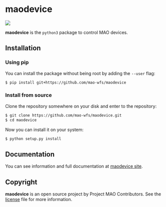 # maodevice

[![](https://img.shields.io/badge/python-3.6%2C%203.7-blue.svg)]()

**maodevice** is the `python3` package to control MAO devices.


## Installation
### Using pip
You can install the package without being root by adding the `--user` flag:

```sh
$ pip install git+https://github.com/mao-wfs/maodevice
```

### Install from source
Clone the repository somewhere on your disk and enter to the repository:

```sh
$ git clone https://github.com/mao-wfs/maodevice.git
$ cd maodevice
```

Now you can install it on your system:

```sh
$ python setup.py install
```

## Documentation
You can see information and full documentation at [maodevice site](https://mao-wfs.github.io/maodevice).


## Copyright
**maodevice** is an open source project by Project MAO Contributors. See the [license](https://github.com/mao-wfs/maodevice/blob/master/LICENSE) file for more information.